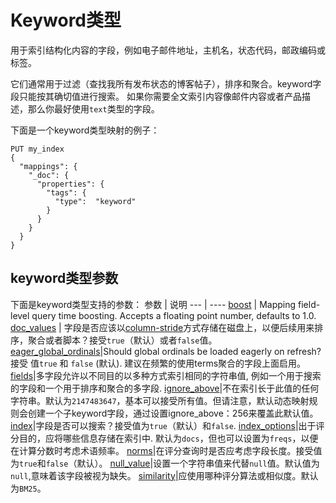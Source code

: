 # Keyword类型
用于索引结构化内容的字段，例如电子邮件地址，主机名，状态代码，邮政编码或标签。 

它们通常用于过滤（查找我所有发布状态的博客帖子），排序和聚合。keyword字段只能按其确切值进行搜索。
如果你需要全文索引内容像邮件内容或者产品描述，那么你最好使用`text`类型的字段。

下面是一个keyword类型映射的例子：
````
PUT my_index
{
  "mappings": {
    "_doc": {
      "properties": {
        "tags": {
          "type":  "keyword"
        }
      }
    }
  }
}
````
## keyword类型参数
下面是keyword类型支持的参数：
参数 | 说明
--- | ----
[boost](https://www.elastic.co/guide/en/elasticsearch/reference/current/keyword.html) | Mapping field-level query time boosting. Accepts a floating point number, defaults to 1.0.
[doc_values](https://www.elastic.co/guide/en/elasticsearch/reference/current/doc-values.html) | 字段是否应该以[column-stride](https://discuss.elastic.co/t/what-does-column-stride-field-mean-regarding-doc-values-in-elasticsearch-lecune/111332)方式存储在磁盘上，以便后续用来排序，聚合或者脚本？接受`true`（默认）或者`false`值。
[eager_global_ordinals](https://www.elastic.co/guide/en/elasticsearch/reference/current/eager-global-ordinals.html)|Should global ordinals be loaded eagerly on refresh? 接受 值`true` 和 `false` (默认). 建议在频繁的使用terms聚合的字段上面启用。
[fields](https://www.elastic.co/guide/en/elasticsearch/reference/current/multi-fields.html)|多字段允许以不同目的以多种方式索引相同的字符串值, 例如一个用于搜索的字段和一个用于排序和聚合的多字段.
[ignore_above](https://www.elastic.co/guide/en/elasticsearch/reference/current/ignore-above.html)|不在索引长于此值的任何字符串。默认为`2147483647`，基本可以接受所有值。但请注意，默认动态映射规则会创建一个子keyword字段，通过设置ignore_above：256来覆盖此默认值。
[index](https://www.elastic.co/guide/en/elasticsearch/reference/current/mapping-index.html)|字段是否可以搜索？接受值为`true`（默认）和`false`.
[index_options](https://www.elastic.co/guide/en/elasticsearch/reference/current/index-options.html)|出于评分目的，应将哪些信息存储在索引中. 默认为`docs`，但也可以设置为`freqs`，以便在计算分数时考虑术语频率。
[norms](https://www.elastic.co/guide/en/elasticsearch/reference/current/norms.html)|在评分查询时是否应考虑字段长度。接受值为`true`和`false`（默认）。
[null_value](https://www.elastic.co/guide/en/elasticsearch/reference/current/null-value.html)|设置一个字符串值来代替`null`值。默认值为`null`,意味着该字段被视为缺失。
[similarity](https://www.elastic.co/guide/en/elasticsearch/reference/current/similarity.html)|应使用哪种评分算法或相似度。默认为`BM25`。


